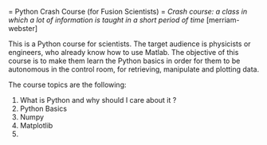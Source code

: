 = Python Crash Course (for Fusion Scientists) =
_Crash course: a class in which a lot of information is taught in a short period of time_ [merriam-webster]

This is a Python course for scientists. The target audience is physicists or engineers, who already know how to use Matlab. The objective of this course is to make them learn the Python basics in order for them to be autonomous in the control room, for retrieving, manipulate and plotting data. 

The course topics are the following:
1. What is Python and why should I care about it ? 
1. Python Basics
2. Numpy
3. Matplotlib
4. 
